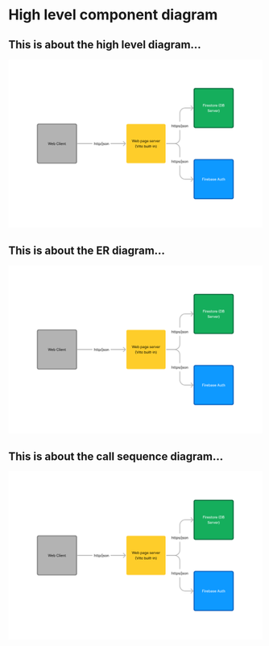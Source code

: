 # High level component diagram

## This is about the high level diagram...
![img](./public/images/c-diagram.jpg)


## This is about the ER diagram...
![img](./public/images/c-diagram.jpg)

## This is about the call sequence diagram...
![img](./public/images/c-diagram.jpg)